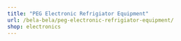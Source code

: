 ```yaml
---
title: "PEG Electronic Refrigiator Equipment"
url: /bela-bela/peg-electronic-refrigiator-equipment/
shop: electronics
---
```

